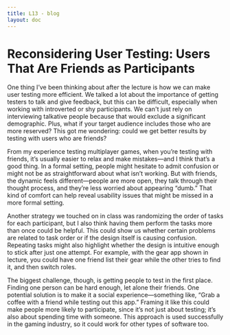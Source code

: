 ```yaml
---
title: L13 - blog
layout: doc
---
```


# Reconsidering User Testing: Users That Are Friends as Participants

One thing I’ve been thinking about after the lecture is how we can make user testing more efficient. We talked a lot about the importance of getting testers to talk and give feedback, but this can be difficult, especially when working with introverted or shy participants. We can't just rely on interviewing talkative people because that would exclude a significant demographic. Plus, what if your target audience includes those who are more reserved? This got me wondering: could we get better results by testing with users who are friends?

From my experience testing multiplayer games, when you’re testing with friends, it’s usually easier to relax and make mistakes—and I think that’s a good thing. In a formal setting, people might hesitate to admit confusion or might not be as straightforward about what isn’t working. But with friends, the dynamic feels different—people are more open, they talk through their thought process, and they’re less worried about appearing “dumb.” That kind of comfort can help reveal usability issues that might be missed in a more formal setting.

Another strategy we touched on in class was randomizing the order of tasks for each participant, but I also think having them perform the tasks more than once could be helpful. This could show us whether certain problems are related to task order or if the design itself is causing confusion. Repeating tasks might also highlight whether the design is intuitive enough to stick after just one attempt. For example, with the gear app shown in lecture, you could have one friend list their gear while the other tries to find it, and then switch roles.

The biggest challenge, though, is getting people to test in the first place. Finding one person can be hard enough, let alone their friends. One potential solution is to make it a social experience—something like, “Grab a coffee with a friend while testing out this app.” Framing it like this could make people more likely to participate, since it’s not just about testing; it’s also about spending time with someone. This approach is used successfully in the gaming industry, so it could work for other types of software too.
